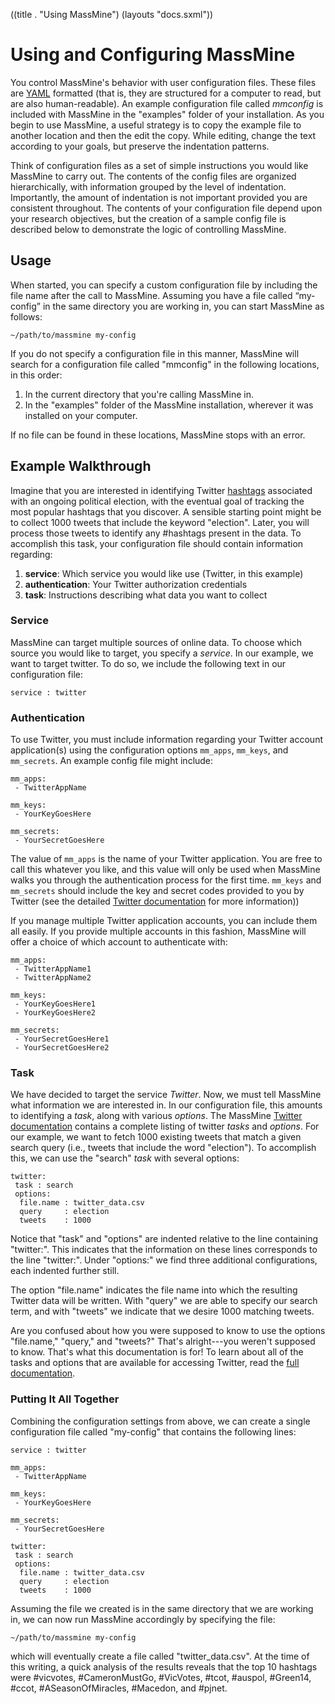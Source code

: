 ((title . "Using MassMine")
 (layouts "docs.sxml"))

# Using and Configuring MassMine 

You control MassMine's behavior with user configuration files. These files are [YAML](http://en.wikipedia.org/wiki/YAML) formatted (that is, they are structured for a computer to read, but are also human-readable). An example configuration file called *mmconfig* is included with MassMine in the "examples" folder of your installation. As you begin to use MassMine, a useful strategy is to copy the example file to another location and then the edit the copy. While editing, change the text according to your goals, but preserve the indentation patterns. 

Think of configuration files as a set of simple instructions you would like MassMine to carry out. The contents of the config files are organized hierarchically, with information grouped by the level of indentation. Importantly, the amount of indentation is not important provided you are consistent throughout. The contents of your configuration file depend upon your research objectives, but the creation of a sample config file is described below to demonstrate the logic of controlling MassMine. 

## Usage

When started, you can specify a custom configuration file by including the file name after the call to MassMine. Assuming you have a file called “my-config” in the same directory you are working in, you can start MassMine as follows:

    ~/path/to/massmine my-config

If you do not specify a configuration file in this manner, MassMine will search for a configuration file called "mmconfig" in the following locations, in this order:

1. In the current directory that you're calling MassMine in.
2. In the "examples" folder of the MassMine installation, wherever it was installed on your computer.

If no file can be found in these locations, MassMine stops with an error.


## Example Walkthrough

Imagine that you are interested in identifying Twitter [hashtags](https://en.wikipedia.org/wiki/Hashtag) associated with an ongoing political election, with the eventual goal of tracking the most popular hashtags that you discover. A sensible starting point might be to collect 1000 tweets that include the keyword "election". Later, you will process those tweets to identify any #hashtags present in the data. To accomplish this task, your configuration file should contain information regarding:

1. **service**: Which service you would like use (Twitter, in this example)
2. **authentication**: Your Twitter authorization credentials
3. **task**: Instructions describing what data you want to collect

### Service

MassMine can target multiple sources of online data. To choose which source you would like to target, you specify a *service*. In our example, we want to target twitter. To do so, we include the following text in our configuration file:

    service : twitter

### Authentication

To use Twitter, you must include information regarding your Twitter account application(s) using the configuration options `mm_apps`, `mm_keys`, and `mm_secrets`. An example config file might include:

    mm_apps:
     - TwitterAppName
     
    mm_keys:
     - YourKeyGoesHere
     
    mm_secrets:
     - YourSecretGoesHere

The value of `mm_apps` is the name of your Twitter application. You are free to call this whatever you like, and this value will only be used when MassMine walks you through the authentication process for the first time. `mm_keys` and `mm_secrets` should include the key and secret codes provided to you by Twitter (see the detailed [Twitter documentation](/docs/twitter.html) for more information))

If you manage multiple Twitter application accounts, you can include them all easily. If you provide multiple accounts in this fashion, MassMine will offer a choice of which account to authenticate with:

    mm_apps:
     - TwitterAppName1
     - TwitterAppName2
     
    mm_keys:
     - YourKeyGoesHere1
     - YourKeyGoesHere2
     
    mm_secrets:
     - YourSecretGoesHere1
     - YourSecretGoesHere2

### Task

We have decided to target the service *Twitter*. Now, we must tell MassMine what information we are interested in. In our configuration file, this amounts to identifying a *task*, along with various *options*. The MassMine [Twitter documentation](/docs/twitter.html) contains a complete listing of twitter *tasks* and *options*. For our example, we want to fetch 1000 existing tweets that match a given search query (i.e., tweets that include the word "election"). To accomplish this, we can use the "search" *task* with several options:

    twitter:
     task : search 
     options:
      file.name : twitter_data.csv
      query     : election
      tweets    : 1000

Notice that "task" and "options" are indented relative to the line containing "twitter:". This indicates that the information on these lines corresponds to the line "twitter:". Under "options:" we find three additional configurations, each indented further still.

The option "file.name" indicates the file name into which the resulting Twitter data will be written. With "query" we are able to specify our search term, and with "tweets" we indicate that we desire 1000 matching tweets.

Are you confused about how you were supposed to know to use the options "file.name," "query," and "tweets?" That's alright---you weren't supposed to know. That's what this documentation is for! To learn about all of the tasks and options that are available for accessing Twitter, read the [full documentation](/docs/twitter.html).

### Putting It All Together

Combining the configuration settings from above, we can create a single configuration file called "my-config" that contains the following lines:

    service : twitter
     
    mm_apps:
     - TwitterAppName
     
    mm_keys:
     - YourKeyGoesHere
     
    mm_secrets:
     - YourSecretGoesHere
     
    twitter:
     task : search 
     options:
      file.name : twitter_data.csv
      query     : election
      tweets    : 1000

Assuming the file we created is in the same directory that we are working in, we can now run MassMine accordingly by specifying the file:

    ~/path/to/massmine my-config

which will eventually create a file called "twitter_data.csv". At the time of this writing, a quick analysis of the results reveals that the top 10 hashtags were #vicvotes, #CameronMustGo, #VicVotes, #tcot, #auspol, #Green14, #ccot, #ASeasonOfMiracles, #Macedon, and #pjnet. 
